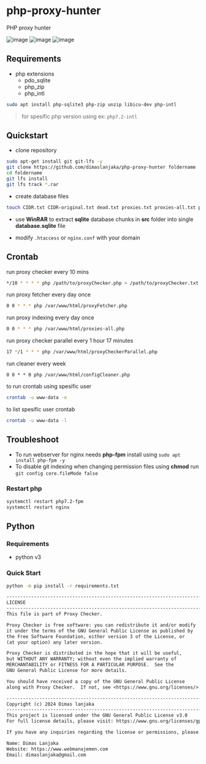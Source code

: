 # php-proxy-hunter

PHP proxy hunter

![image](https://github.com/dimaslanjaka/php-proxy-hunter/assets/12471057/d24b8bbf-0fa0-4394-b9e7-78350bdda67d)
![image](https://github.com/dimaslanjaka/php-proxy-hunter/assets/12471057/1e52d0f8-6417-41c3-bb75-86009726df7d)
![image](https://github.com/dimaslanjaka/php-proxy-hunter/assets/12471057/adb9aaaf-2151-44c0-aaf2-b19c1c536bc7)

## Requirements

- php extensions
  - pdo_sqlite
  - php_zip
  - php_intl
```bash
sudo apt install php-sqlite3 php-zip unzip libicu-dev php-intl
```

> for spesific php version using ex: `php7.2-intl`

## Quickstart

- clone repository

```bash
sudo apt-get install git git-lfs -y
git clone https://github.com/dimaslanjaka/php-proxy-hunter foldername
cd foldername
git lfs install
git lfs track *.rar
```

- create database files

```bash
touch CIDR.txt CIDR-original.txt dead.txt proxies.txt proxies-all.txt proxies-http.txt proxies-socks.txt proxyChecker.txt proxyFetcherSources.txt proxyRange.txt status.txt working.txt
```

- use **WinRAR** to extract **sqlite** database chunks in **src** folder into single **database.sqlite** file

- modify `.htaccess` or `nginx.conf` with your domain

## Crontab

run proxy checker every 10 mins

```bash
*/10 * * * * php /path/to/proxyChecker.php > /path/to/proxyChecker.txt 2>&1
```

run proxy fetcher every day once

```bash
0 0 * * * php /var/www/html/proxyFetcher.php
```

run proxy indexing every day once

```bash
0 0 * * * php /var/www/html/proxies-all.php
```

run proxy checker parallel every 1 hour 17 minutes

```bash
17 */1 * * * php /var/www/html/proxyCheckerParallel.php
```

run cleaner every week

```
0 0 * * 0 php /var/www/html/configCleaner.php
```

to run crontab using spesific user

```bash
crontab -u www-data -e
```

to list spesific user crontab

```bash
crontab -u www-data -l
```

## Troubleshoot

<!-- missing php extension -->

- To run webserver for nginx needs **php-fpm** install using `sudo apt install php-fpm -y`
- To disable git indexing when changing permission files using **chmod** run `git config core.fileMode false`

### Restart php

```sh
systemctl restart php7.2-fpm
systemctl restart nginx
```

## Python

### Requirements

- python v3

### Quick Start

```bash
python -m pip install -r requirements.txt
```

```txt
----------------------------------------------------------------------------
LICENSE
----------------------------------------------------------------------------
This file is part of Proxy Checker.

Proxy Checker is free software: you can redistribute it and/or modify
it under the terms of the GNU General Public License as published by
the Free Software Foundation, either version 3 of the License, or
(at your option) any later version.

Proxy Checker is distributed in the hope that it will be useful,
but WITHOUT ANY WARRANTY; without even the implied warranty of
MERCHANTABILITY or FITNESS FOR A PARTICULAR PURPOSE.  See the
GNU General Public License for more details.

You should have received a copy of the GNU General Public License
along with Proxy Checker.  If not, see <https://www.gnu.org/licenses/>.

----------------------------------------------------------------------------
Copyright (c) 2024 Dimas lanjaka
----------------------------------------------------------------------------
This project is licensed under the GNU General Public License v3.0
For full license details, please visit: https://www.gnu.org/licenses/gpl-3.0.html

If you have any inquiries regarding the license or permissions, please contact:

Name: Dimas Lanjaka
Website: https://www.webmanajemen.com
Email: dimaslanjaka@gmail.com
```

